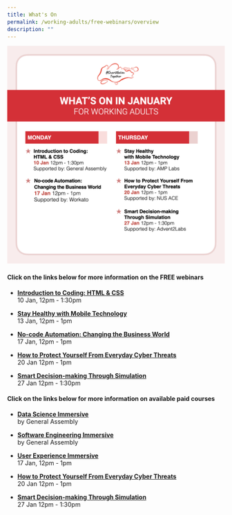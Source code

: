 ```yaml
---
title: What's On
permalink: /working-adults/free-webinars/overview
description: ""
---
```

![SNT Webinars for Working Adults in Jan 22](/images/snt_jan_22_adults.jpeg)

#### Click on the links below for more information on the FREE webinars

* **[Introduction to Coding: HTML & CSS](/working-adults/free-webinars/coding-html-and-css)** <br>
 10 Jan,  12pm - 1:30pm
 
* **[Stay Healthy with Mobile Technology](/working-adults/free-webinars/stay-healthy-with-mobile-technology)** <br>
 13 Jan, 12pm - 1pm  
 
* **[No-code Automation: Changing the Business World](/working-adults/free-webinars/no-code-automation-changing-the-business-world)** <br>
 17 Jan,  12pm - 1pm 
 
* **[How to Protect Yourself From Everyday Cyber Threats](/working-adults/free-webinars/protect-from-everyday-cyber-threats)** <br>
 20 Jan 12pm - 1pm
 
* **[Smart Decision-making Through Simulation](/working-adults/free-webinars/smart-decision-making-through-simulation)** <br>
 27 Jan 12pm - 1:30pm


#### Click on the links below for more information on available paid courses

* **[Data Science Immersive](/working-adults/paid-courses/ga-data-sci)** <br>
 by General Assembly
 
* **[Software Engineering Immersive](/working-adults/paid-courses/ga-software-eng)** <br>
 by General Assembly
 
* **[User Experience Immersive](/working-adults/paid-courses/ga-user-exp)** <br>
 17 Jan,  12pm - 1pm 
 
* **[How to Protect Yourself From Everyday Cyber Threats](/working-adults/free-webinars/protect-from-everyday-cyber-threats)** <br>
 20 Jan 12pm - 1pm
 
* **[Smart Decision-making Through Simulation](/working-adults/free-webinars/smart-decision-making-through-simulation)** <br>
 27 Jan 12pm - 1:30pm
 

 
 

